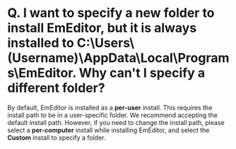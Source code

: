 # Q. I want to specify a new folder to install EmEditor, but it is always installed to C:\\Users\\(Username)\\AppData\\Local\\Programs\\EmEditor. Why can't I specify a different folder?

By default, EmEditor is installed as a **per-user** install. This requires the install path to be in a user-specific folder. We recommend accepting the default install path. However, if you need to change the install path, please select a **per-computer** install while installing EmEditor, and select the **Custom** install to specify a folder.
